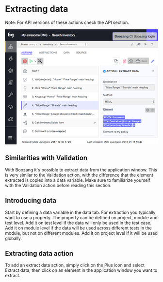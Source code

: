 Extracting data
============

Note: For API versions of these actions check the API section. 


![example image](../images/action-extract.png "An exemplary image")

Similarities with Validation
---------------
With Boozang it´s possible to extract data from the application window. This is very similar to the Validation action, with the difference that the element extracted is copied into a data variable. Make sure to familiarize yourself with the Validation action before reading this section. 

Introducing data
----------------
Start by defining a data variable in the data tab. For extraction you typically want to use a property. The property can be defined on project, module and test level. Add it on test level if the data will only be used in the test case. Add it on module level if the data will be used across different tests in the module, but not on different modules. Add it on project level if it will be used globally. 

Extracting data action
----------------------
To add an extract data action, simply click on the Plus icon and select Extract data, then click on an element in the application window you want to extract. 
